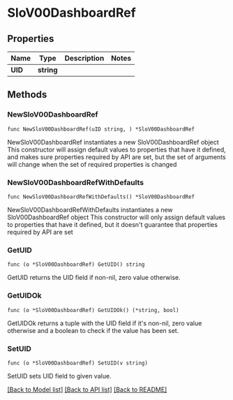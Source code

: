 # SloV00DashboardRef

## Properties

Name | Type | Description | Notes
------------ | ------------- | ------------- | -------------
**UID** | **string** |  | 

## Methods

### NewSloV00DashboardRef

`func NewSloV00DashboardRef(uID string, ) *SloV00DashboardRef`

NewSloV00DashboardRef instantiates a new SloV00DashboardRef object
This constructor will assign default values to properties that have it defined,
and makes sure properties required by API are set, but the set of arguments
will change when the set of required properties is changed

### NewSloV00DashboardRefWithDefaults

`func NewSloV00DashboardRefWithDefaults() *SloV00DashboardRef`

NewSloV00DashboardRefWithDefaults instantiates a new SloV00DashboardRef object
This constructor will only assign default values to properties that have it defined,
but it doesn't guarantee that properties required by API are set

### GetUID

`func (o *SloV00DashboardRef) GetUID() string`

GetUID returns the UID field if non-nil, zero value otherwise.

### GetUIDOk

`func (o *SloV00DashboardRef) GetUIDOk() (*string, bool)`

GetUIDOk returns a tuple with the UID field if it's non-nil, zero value otherwise
and a boolean to check if the value has been set.

### SetUID

`func (o *SloV00DashboardRef) SetUID(v string)`

SetUID sets UID field to given value.



[[Back to Model list]](../README.md#documentation-for-models) [[Back to API list]](../README.md#documentation-for-api-endpoints) [[Back to README]](../README.md)


